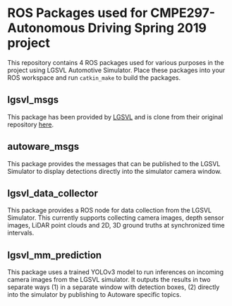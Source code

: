 # ROS Packages used for CMPE297-Autonomous Driving Spring 2019 project
This repository contains 4 ROS packages used for various purposes in the project using LGSVL Automotive Simulator. Place these packages into your ROS workspace and run `catkin_make` to build the packages.

## lgsvl_msgs
This package has been provided by [LGSVL](https://github.com/lgsvl) and is clone from their original repository [here](https://github.com/lgsvl/lgsvl_msgs).

## autoware_msgs
This package provides the messages that can be published to the LGSVL Simulator to display detections directly into the simulator camera window.

## lgsvl_data_collector
This package provides a ROS node for data collection from the LGSVL Simulator. This currently supports collecting camera images, depth sensor images, LiDAR point clouds and 2D, 3D ground truths at synchronized time intervals.

## lgsvl_mm_prediction
This package uses a trained YOLOv3 model to run inferences on incoming camera images from the LGSVL simulator. It outputs the results in two separate ways (1) in a separate window with detection boxes, (2) directly into the simulator by publishing to Autoware specific topics.
